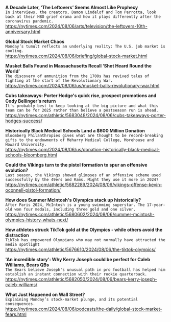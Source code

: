 **A Decade Later, ‘The Leftovers’ Seems Almost Like Prophecy**\
`In interviews, the creators, Damon Lindelof and Tom Perrotta, look back at their HBO grief drama and how it plays differently after the coronavirus pandemic.`\
https://nytimes.com/2024/08/06/arts/television/the-leftovers-10th-anniversary.html

**Global Stock Market Chaos**\
`Monday’s tumult reflects an underlying reality: The U.S. job market is cooling.`\
https://nytimes.com/2024/08/06/briefing/global-stock-market.html

**Musket Balls Found in Massachusetts Recall ‘Shot Heard Round the World’**\
`The discovery of ammunition from the 1700s has revived tales of fighting at the start of the Revolutionary War.`\
https://nytimes.com/2024/08/06/us/musket-balls-revolutionary-war.html

**Cubs takeaways: Porter Hodge's quick rise, prospect promotions and Cody Bellinger's return**\
`It's probably best to keep looking at the big picture and what this team can be for 2025 rather than believe a postseason run is ahead.`\
https://nytimes.com/athletic/5683048/2024/08/06/cubs-takeaways-porter-hodges-success/

**Historically Black Medical Schools Land a $600 Million Donation**\
`Bloomberg Philanthropies gives what are thought to be record-breaking gifts to the endowments of Meharry Medical College, Morehouse and Howard University.`\
https://nytimes.com/2024/08/06/us/donation-historically-black-medical-schools-bloomberg.html

**Could the Vikings turn to the pistol formation to spur an offensive evolution?**\
`Last season, the Vikings showed glimpses of an offensive scheme used successfully by the 49ers and Rams. Might they use it more in 2024?`\
https://nytimes.com/athletic/5682289/2024/08/06/vikings-offense-kevin-oconnell-pistol-formation/

**How does Summer McIntosh's Olympics stack up historically?**\
`After Paris 2024, McIntosh is a young swimming superstar. The 17-year-old won four medals, including three gold and one silver.`\
https://nytimes.com/athletic/5680602/2024/08/06/summer-mcintosh-olympics-history-whats-next/

**How athletes struck TikTok gold at the Olympics - while others avoid the distraction**\
`TikTok has empowered Olympians who may not normally have attracted the media spotlight`\
https://nytimes.com/athletic/5676610/2024/08/06/the-tiktok-olympics/

**'An incredible story': Why Kerry Joseph could be perfect for Caleb Williams, Bears QBs**\
`The Bears believe Joseph's unusual path in pro football has helped him establish an instant connection with their rookie quarterback.`\
https://nytimes.com/athletic/5682050/2024/08/06/bears-kerry-joseph-caleb-williams/

**What Just Happened on Wall Street?**\
`Explaining Monday’s stock-market plunge, and its potential consequences.`\
https://nytimes.com/2024/08/06/podcasts/the-daily/global-stock-market-fears.html

